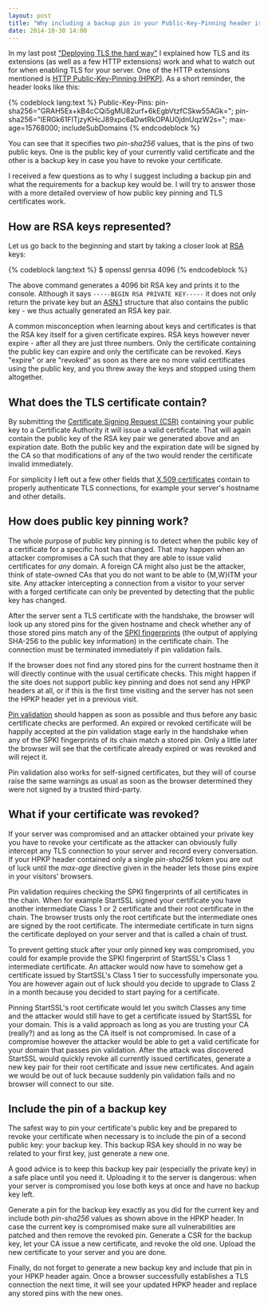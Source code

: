 ```yaml
---
layout: post
title: "Why including a backup pin in your Public-Key-Pinning header is a good idea"
date: 2014-10-30 14:00
---
```


In my last post
["Deploying TLS the hard way"](/blog/2014/10/deploying-tls-the-hard-way/)
I explained how TLS and its extensions (as well as a few HTTP extensions) work
and what to watch out for when enabling TLS for your server. One of the HTTP
extensions mentioned is
[HTTP Public-Key-Pinning (HPKP)](https://developer.mozilla.org/en-US/docs/Web/Security/Public_Key_Pinning).
As a short reminder, the header looks like this:

{% codeblock lang:text %}
Public-Key-Pins:
  pin-sha256="GRAH5Ex+kB4cCQi5gMU82urf+6kEgbVtzfCSkw55AGk=";
  pin-sha256="lERGk61FITjzyKHcJ89xpc6aDwtRkOPAU0jdnUqzW2s=";
  max-age=15768000; includeSubDomains
{% endcodeblock %}

You can see that it specifies two *pin-sha256* values, that is the pins of two
public keys. One is the public key of your currently valid certificate and the
other is a backup key in case you have to revoke your certificate.

I received a few questions as to why I suggest including a backup pin and what
the requirements for a backup key would be. I will try to answer those with a
more detailed overview of how public key pinning and TLS certificates work.

## How are RSA keys represented?

Let us go back to the beginning and start by taking a closer look at
[RSA](https://en.wikipedia.org/wiki/RSA_%28cryptosystem%29) keys:

{% codeblock lang:text %}
$ openssl genrsa 4096
{% endcodeblock %}

The above command generates a 4096 bit RSA key and prints it to the console.
Although it says `-----BEGIN RSA PRIVATE KEY-----` it does not only return the
private key but an
[ASN.1](https://en.wikipedia.org/wiki/Abstract_Syntax_Notation_One) structure
that also contains the public key - we thus actually generated an RSA key pair.

A common misconception when learning about keys and certificates is that the
RSA key itself for a given certificate expires. RSA keys however never expire -
after all they are just three numbers. Only the certificate containing the
public key can expire and only the certificate can be revoked. Keys "expire" or
are "revoked" as soon as there are no more valid certificates using the public
key, and you threw away the keys and stopped using them altogether.

## What does the TLS certificate contain?

By submitting the
[Certificate Signing Request (CSR)](https://en.wikipedia.org/wiki/Certificate_signing_request)
containing your public key to a Certificate Authority it will issue a valid
certificate. That will again contain the public key of the RSA key pair we
generated above and an expiration date. Both the public key and the expiration
date will be signed by the CA so that modifications of any of the two would
render the certificate invalid immediately.

For simplicity I left out a few other fields that
[X.509 certificates](https://en.wikipedia.org/wiki/X.509#Structure_of_a_certificate)
contain to properly authenticate TLS connections, for example your server's
hostname and other details.

## How does public key pinning work?

The whole purpose of public key pinning is to detect when the public key of a
certificate for a specific host has changed. That may happen when an attacker
compromises a CA such that they are able to issue valid certificates for *any*
domain. A foreign CA might also just be the attacker, think of state-owned CAs
that you do not want to be able to {M,W}ITM your site. Any attacker intercepting
a connection from a visitor to your server with a forged certificate can only
be prevented by detecting that the public key has changed.

After the server sent a TLS certificate with the handshake, the browser will
look up any stored pins for the given hostname and check whether any of those
stored pins match any of the
[SPKI fingerprints](https://tools.ietf.org/html/draft-ietf-websec-key-pinning-21#section-2.4)
(the output of applying SHA-256 to the public key information) in the
certificate chain. The connection must be terminated immediately if pin
validation fails.

If the browser does not find any stored pins for the current hostname then it
will directly continue with the usual certificate checks. This might happen if
the site does not support public key pinning and does not send any HPKP headers
at all, or if this is the first time visiting and the server has not seen the
HPKP header yet in a previous visit.

[Pin validation](https://tools.ietf.org/html/draft-ietf-websec-key-pinning-21#section-2.6)
should happen as soon as possible and thus before any basic certificate checks
are performed. An expired or revoked certificate will be happily accepted at
the pin validation stage early in the handshake when any of the SPKI
fingerprints of its chain match a stored pin. Only a little later the browser
will see that the certificate already expired or was revoked and will reject it.

Pin validation also works for self-signed certificates, but they will of course
raise the same warnings as usual as soon as the browser determined they were
not signed by a trusted third-party.

## What if your certificate was revoked?

If your server was compromised and an attacker obtained your private key you
have to revoke your certificate as the attacker can obviously fully intercept
any TLS connection to your server and record every conversation. If your HPKP
header contained only a single *pin-sha256* token you are out of luck until the
*max-age* directive given in the header lets those pins expire in your
visitors' browsers.

Pin validation requires checking the SPKI fingerprints of all certificates in
the chain. When for example StartSSL signed your certificate you have another
intermediate Class 1 or 2 certificate and their root certificate in the chain.
The browser trusts only the root certificate but the intermediate ones are
signed by the root certificate. The intermediate certificate in turn signs the
certificate deployed on your server and that is called a chain of trust.

To prevent getting stuck after your only pinned key was compromised, you could
for example provide the SPKI fingerprint of StartSSL's Class 1 intermediate
certificate. An attacker would now have to somehow get a certificate issued by
StartSSL's Class 1 tier to successfully impersonate you. You are however again
out of luck should you decide to upgrade to Class 2 in a month because you
decided to start paying for a certificate.

Pinning StartSSL's root certificate would let you switch Classes any time and
the attacker would still have to get a certificate issued by StartSSL for your
domain. This is a valid approach as long as you are trusting your CA (really?)
and as long as the CA itself is not compromised. In case of a compromise
however the attacker would be able to get a valid certificate for your domain
that passes pin validation. After the attack was discovered StartSSL would
quickly revoke all currently issued certificates, generate a new key pair for
their root certificate and issue new certificates. And again we would be out of
luck because suddenly pin validation fails and no browser will connect to our
site.

## Include the pin of a backup key

The safest way to pin your certificate's public key and be prepared to revoke
your certificate when necessary is to include the pin of a second public key:
your backup key. This backup RSA key should in no way be related to your first
key, just generate a new one.

A good advice is to keep this backup key pair (especially the private key) in
a safe place until you need it. Uploading it to the server is dangerous: when
your server is compromised you lose both keys at once and have no backup key
left.

Generate a pin for the backup key exactly as you did for the current key and
include both *pin-sha256* values as shown above in the HPKP header. In case the
current key is compromised make sure all vulnerabilities are patched and then
remove the revoked pin. Generate a CSR for the backup key, let your CA issue a
new certificate, and revoke the old one. Upload the new certificate to your
server and you are done.

Finally, do not forget to generate a new backup key and include that pin in
your HPKP header again. Once a browser successfully establishes a TLS
connection the next time, it will see your updated HPKP header and replace any
stored pins with the new ones.
